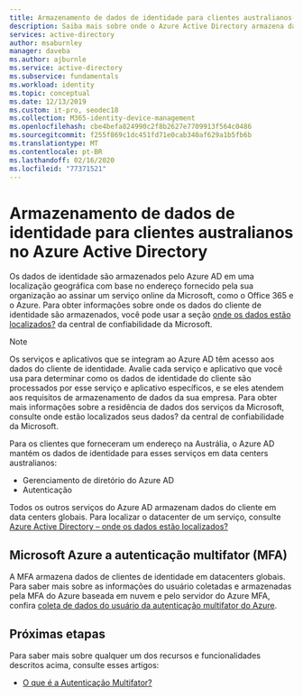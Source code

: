 ```yaml
---
title: Armazenamento de dados de identidade para clientes australianos-Azure AD
description: Saiba mais sobre onde o Azure Active Directory armazena dados relacionados à identidade para seus clientes australianos.
services: active-directory
author: msaburnley
manager: daveba
ms.author: ajburnle
ms.service: active-directory
ms.subservice: fundamentals
ms.workload: identity
ms.topic: conceptual
ms.date: 12/13/2019
ms.custom: it-pro, seodec18
ms.collection: M365-identity-device-management
ms.openlocfilehash: cbe4befa824990c2f8b2627e7709913f564c0486
ms.sourcegitcommit: f255f869c1dc451fd71e0cab340af629a1b5fb6b
ms.translationtype: MT
ms.contentlocale: pt-BR
ms.lasthandoff: 02/16/2020
ms.locfileid: "77371521"
---
```

# <a name="identity-data-storage-for-australian-customers-in-azure-active-directory"></a>Armazenamento de dados de identidade para clientes australianos no Azure Active Directory

Os dados de identidade são armazenados pelo Azure AD em uma localização geográfica com base no endereço fornecido pela sua organização ao assinar um serviço online da Microsoft, como o Office 365 e o Azure. Para obter informações sobre onde os dados do cliente de identidade são armazenados, você pode usar a seção [onde os dados estão localizados?](https://www.microsoft.com/trustcenter/privacy/where-your-data-is-located) da central de confiabilidade da Microsoft.

> [!NOTE]
> Os serviços e aplicativos que se integram ao Azure AD têm acesso aos dados do cliente de identidade. Avalie cada serviço e aplicativo que você usa para determinar como os dados de identidade do cliente são processados por esse serviço e aplicativo específicos, e se eles atendem aos requisitos de armazenamento de dados da sua empresa. Para obter mais informações sobre a residência de dados dos serviços da Microsoft, consulte onde estão localizados seus dados? da central de confiabilidade da Microsoft.

Para os clientes que forneceram um endereço na Austrália, o Azure AD mantém os dados de identidade para esses serviços em data centers australianos: 
- Gerenciamento de diretório do Azure AD 
- Autenticação

Todos os outros serviços do Azure AD armazenam dados do cliente em data centers globais. Para localizar o datacenter de um serviço, consulte [Azure Active Directory – onde os dados estão localizados?](https://www.microsoft.com/trustcenter/privacy/where-your-data-is-located)

## <a name="microsoft-azure-multi-factor-authentication-mfa"></a>Microsoft Azure a autenticação multifator (MFA)

A MFA armazena dados de clientes de identidade em datacenters globais. Para saber mais sobre as informações do usuário coletadas e armazenadas pela MFA do Azure baseada em nuvem e pelo servidor do Azure MFA, confira [coleta de dados do usuário da autenticação multifator do Azure](https://docs.microsoft.com/azure/active-directory/authentication/concept-mfa-data-residency).

## <a name="next-steps"></a>Próximas etapas
Para saber mais sobre qualquer um dos recursos e funcionalidades descritos acima, consulte esses artigos:
- [O que é a Autenticação Multifator?](https://docs.microsoft.com/azure/active-directory/authentication/multi-factor-authentication)
